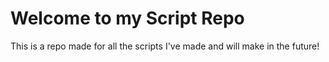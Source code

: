 # Welcome to my Script Repo
This is a repo made for all the scripts I've made and will make in the future!
